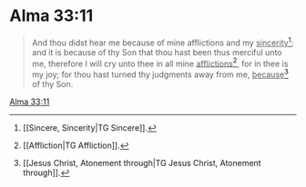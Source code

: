 # Alma 33:11

> And thou didst hear me because of mine afflictions and my <u>sincerity</u>[^a]; and it is because of thy Son that thou hast been thus merciful unto me, therefore I will cry unto thee in all mine <u>afflictions</u>[^b], for in thee is my joy; for thou hast turned thy judgments away from me, <u>because</u>[^c] of thy Son.

[Alma 33:11](https://www.churchofjesuschrist.org/study/scriptures/bofm/alma/33?lang=eng&id=p11#p11)


[^a]: [[Sincere, Sincerity|TG Sincere]].  
[^b]: [[Affliction|TG Affliction]].  
[^c]: [[Jesus Christ, Atonement through|TG Jesus Christ, Atonement through]].  
